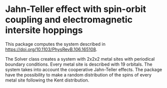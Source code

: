 # Jahn-Teller effect with spin-orbit coupling and electromagnetic intersite hoppings

This package computes the system described in https://doi.org/10.1103/PhysRevB.106.165108.

The Solver class creates a system with 2x2x2 metal sites with periodical boundary conditions.
Every metal site is described with 19 orbitals.
The system takes into account the cooperative Jahn-Teller effects.
The package have the possibility to make a random distribution of the spins of every metal site following the Kent distribution.

